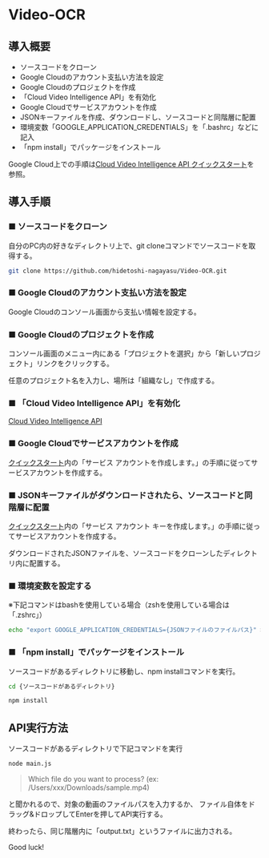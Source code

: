 # Video-OCR

## 導入概要
- ソースコードをクローン
- Google Cloudのアカウント支払い方法を設定
- Google Cloudのプロジェクトを作成
- 「Cloud Video Intelligence API」を有効化
- Google Cloudでサービスアカウントを作成
- JSONキーファイルを作成、ダウンロードし、ソースコードと同階層に配置
- 環境変数「GOOGLE_APPLICATION_CREDENTIALS」を「.bashrc」などに記入
- 「npm install」でパッケージをインストール

Google Cloud上での手順は[Cloud Video Intelligence API クイックスタート](https://cloud.google.com/video-intelligence/docs/quickstart-client-libraries?hl=ja)を参照。

## 導入手順

### ■ ソースコードをクローン

自分のPC内の好きなディレクトリ上で、git cloneコマンドでソースコードを取得する。
```bash
git clone https://github.com/hidetoshi-nagayasu/Video-OCR.git
```

### ■ Google Cloudのアカウント支払い方法を設定

Google Cloudのコンソール画面から支払い情報を設定する。

### ■ Google Cloudのプロジェクトを作成

コンソール画面のメニュー内にある「プロジェクトを選択」から「新しいプロジェクト」リンクをクリックする。

任意のプロジェクト名を入力し、場所は「組織なし」で作成する。

### ■ 「Cloud Video Intelligence API」を有効化

[Cloud Video Intelligence API](https://console.cloud.google.com/apis/library/videointelligence.googleapis.com?q=cloudvideo%20intelligence)

### ■ Google Cloudでサービスアカウントを作成

[クイックスタート](https://cloud.google.com/video-intelligence/docs/quickstart-client-libraries?hl=ja)内の「サービス アカウントを作成します。」の手順に従ってサービスアカウントを作成する。

### ■ JSONキーファイルがダウンロードされたら、ソースコードと同階層に配置

[クイックスタート](https://cloud.google.com/video-intelligence/docs/quickstart-client-libraries?hl=ja)内の「サービス アカウント キーを作成します。」の手順に従ってサービスアカウントを作成する。

ダウンロードされたJSONファイルを、ソースコードをクローンしたディレクトリ内に配置する。

### ■ 環境変数を設定する
※下記コマンドはbashを使用している場合（zshを使用している場合は「.zshrc」）
```bash
echo "export GOOGLE_APPLICATION_CREDENTIALS={JSONファイルのファイルパス}" >> ~/.bashrc
```

### ■ 「npm install」でパッケージをインストール

ソースコードがあるディレクトリに移動し、npm installコマンドを実行。

```bash
cd {ソースコードがあるディレクトリ}

npm install
```

## API実行方法
ソースコードがあるディレクトリで下記コマンドを実行
```bash
node main.js
```

> Which file do you want to process? (ex: /Users/xxx/Downloads/sample.mp4)

と聞かれるので、対象の動画のファイルパスを入力するか、
ファイル自体をドラッグ&ドロップしてEnterを押してAPI実行する。

終わったら、同じ階層内に「output.txt」というファイルに出力される。

Good luck!